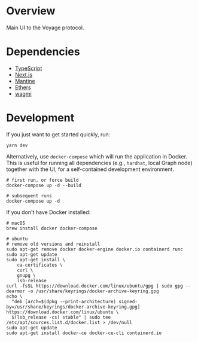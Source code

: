 # Overview

Main UI to the Voyage protocol.

# Dependencies

* [TypeScript](https://www.typescriptlang.org/)
* [Next.js](https://nextjs.org/)
* [Mantine](https://mantine.dev/)
* [Ethers](https://docs.ethers.io)
* [wagmi](https://wagmi.sh/)

# Development

If you just want to get started quickly, run:

```shell
yarn dev
```

Alternatively, use `docker-compose` which will run the application in Docker. This is useful for running all dependencies (e.g., `hardhat`, local Graph node) together with the UI, for a self-contained development environment.

```shell
# first run, or force build
docker-compose up -d --build

# subsequent runs
docker-compose up -d
```

If you don't have Docker installed:

```shell
# macOS
brew install docker docker-compose

# ubuntu
# remove old versions and reinstall
sudo apt-get remove docker docker-engine docker.io containerd runc
sudo apt-get update
sudo apt-get install \
    ca-certificates \
    curl \
    gnupg \
    lsb-release
curl -fsSL https://download.docker.com/linux/ubuntu/gpg | sudo gpg --dearmor -o /usr/share/keyrings/docker-archive-keyring.gpg
echo \
  "deb [arch=$(dpkg --print-architecture) signed-by=/usr/share/keyrings/docker-archive-keyring.gpg] https://download.docker.com/linux/ubuntu \
  $(lsb_release -cs) stable" | sudo tee /etc/apt/sources.list.d/docker.list > /dev/null
sudo apt-get update
sudo apt-get install docker-ce docker-ce-cli containerd.io
```
